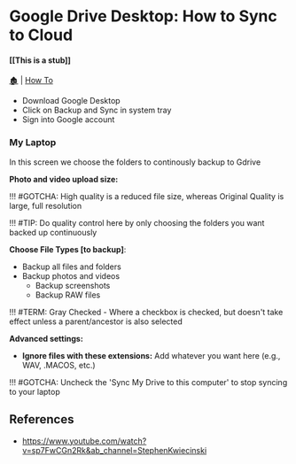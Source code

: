 # Google Drive Desktop: How to Sync to Cloud

####  [[This is a stub]]

[🏚️](../README.md) | [How To](/how-to/index.md)

- Download Google Desktop
- Click on Backup and Sync in system tray
- Sign into Google account

### My Laptop

In this screen we choose the folders to continously backup to Gdrive

**Photo and video upload size:**

!!! #GOTCHA: High quality is a reduced file size, whereas Original Quality is large, full resolution

!!! #TIP: Do quality control here by only choosing the folders you want backed up continuously

**Choose File Types [to backup]**:

- Backup all files and folders
- Backup photos and videos
  - Backup screenshots
  - Backup RAW files

!!! #TERM: Gray Checked - Where a checkbox is checked, but doesn't take effect unless a parent/ancestor is also selected


**Advanced settings:**

- **Ignore files with these extensions:** Add whatever you want here (e.g., WAV, .MACOS, etc.)

!!! #GOTCHA: Uncheck the 'Sync My Drive to this computer' to stop syncing to your laptop









## References

- https://www.youtube.com/watch?v=sp7FwCGn2Rk&ab_channel=StephenKwiecinski